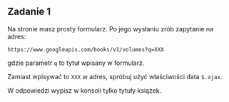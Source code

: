 ## Zadanie 1

Na stronie masz prosty formularz.
Po jego wysłaniu zrób zapytanie na adres:

`https://www.googleapis.com/books/v1/volumes?q=XXX`

gdzie parametr `q` to tytuł wpisany w formularz.

Zamiast wpisywać to `XXX` w adres, spróbuj użyć właściwości data `$.ajax`.

W odpowiedzi wypisz w konsoli tylko tytuły książek.